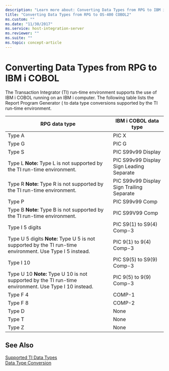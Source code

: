```yaml
---
description: "Learn more about: Converting Data Types from RPG to IBM i COBOL"
title: "Converting Data Types from RPG to OS-400 COBOL2"
ms.custom: ""
ms.date: "11/30/2017"
ms.service: host-integration-server
ms.reviewer: ""
ms.suite: ""
ms.topic: concept-article
---
```

# Converting Data Types from RPG to IBM i COBOL
The Transaction Integrator (TI) run-time environment supports the use of IBM i COBOL running on an IBM i computer. The following table lists the Report Program Generator ( to  data type conversions supported by the TI run-time environment.  
  
|RPG data type|IBM i COBOL data type|  
|-------------------|-----------------------------|  
|Type A|PIC X|  
|Type G|PIC G|  
|Type S|PIC S99v99 Display|  
|Type L **Note:**  Type L is not supported by the TI run-time environment.|PIC S99v99 Display Sign Leading Separate|  
|Type R **Note:**  Type R is not supported by the TI run-time environment.|PIC S99v99 Display Sign Trailing Separate|  
|Type P|PIC S99v99 Comp|  
|Type B **Note:**  Type B is not supported by the TI run-time environment.|PIC S99V99 Comp|  
|Type I 5 digits|PIC S9(1) to S9(4) Comp-3|  
|Type U 5 digits **Note:**  Type U 5 is not supported by the TI run-time environment. Use Type I 5 instead.|PIC 9(1) to 9(4) Comp-3|  
|Type I 10|PIC S9(5) to S9(9) Comp-3|  
|Type U 10 **Note:**  Type U 10 is not supported by the TI run-time environment. Use Type I 10 instead.|PIC 9(5) to 9(9) Comp-3|  
|Type F 4|COMP-1|  
|Type F 8|COMP-2|  
|Type D|None|  
|Type T|None|  
|Type Z|None|  
  
## See Also  
 [Supported TI Data Types](../core/supported-ti-data-types2.md)   
 [Data Type Conversion](../core/data-type-conversion1.md)
